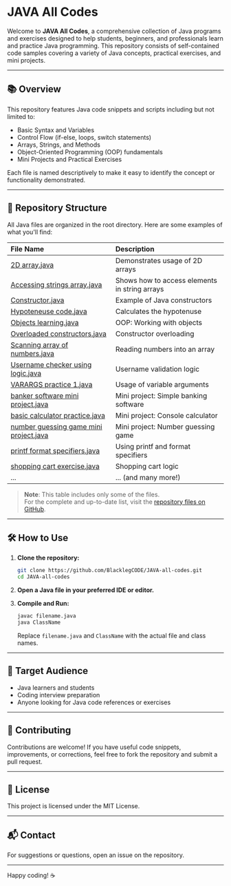 
# JAVA All Codes

Welcome to **JAVA All Codes**, a comprehensive collection of Java programs and exercises designed to help students, beginners, and professionals learn and practice Java programming. This repository consists of self-contained code samples covering a variety of Java concepts, practical exercises, and mini projects.

---

## 📚 Overview

This repository features Java code snippets and scripts including but not limited to:

- Basic Syntax and Variables
- Control Flow (if-else, loops, switch statements)
- Arrays, Strings, and Methods
- Object-Oriented Programming (OOP) fundamentals
- Mini Projects and Practical Exercises

Each file is named descriptively to make it easy to identify the concept or functionality demonstrated.

---

## 📁 Repository Structure

All Java files are organized in the root directory. Here are some examples of what you'll find:

| File Name                                                                                      | Description                               |
| :-------------------------------------------------------------------------------------------- | :---------------------------------------- |
| [2D array.java](2D%20array.java)                                                              | Demonstrates usage of 2D arrays           |
| [Accessing strings array.java](Accessing%20strings%20array.java)                              | Shows how to access elements in string arrays |
| [Constructor.java](Constructor.java)                                                          | Example of Java constructors              |
| [Hypoteneuse code.java](Hypoteneuse%20code.java)                                              | Calculates the hypotenuse                 |
| [Objects learning.java](Objects%20learning.java)                                              | OOP: Working with objects                 |
| [Overloaded constructors.java](Overloaded%20constructors.java)                                | Constructor overloading                   |
| [Scanning array of numbers.java](Scanning%20array%20of%20numbers.java)                        | Reading numbers into an array             |
| [Username checker using logic.java](Username%20checker%20using%20logic.java)                  | Username validation logic                 |
| [VARARGS practice 1.java](VARARGS%20practice%201.java)                                        | Usage of variable arguments               |
| [banker software mini project.java](banker%20software%20mini%20project.java)                  | Mini project: Simple banking software     |
| [basic calculator practice.java](basic%20calculator%20practice.java)                          | Mini project: Console calculator          |
| [number guessing game mini project.java](number%20guessing%20game%20mini%20project.java)      | Mini project: Number guessing game        |
| [printf format specifiers.java](printf%20format%20specifiers.java)                            | Using printf and format specifiers        |
| [shopping cart exercise.java](shopping%20cart%20exercise.java)                                | Shopping cart logic                       |
| ...                                                                                           | ... (and many more!)                      |

> **Note**: This table includes only some of the files.  
> For the complete and up-to-date list, visit the [repository files on GitHub](https://github.com/BlacklegCODE/JAVA-all-codes/tree/main).

---

## 🛠️ How to Use

1. **Clone the repository:**
    ```bash
    git clone https://github.com/BlacklegCODE/JAVA-all-codes.git
    cd JAVA-all-codes
    ```

2. **Open a Java file in your preferred IDE or editor.**

3. **Compile and Run:**
    ```bash
    javac filename.java
    java ClassName
    ```
    Replace `filename.java` and `ClassName` with the actual file and class names.

---

## 🎯 Target Audience

- Java learners and students
- Coding interview preparation
- Anyone looking for Java code references or exercises

---

## 🤝 Contributing

Contributions are welcome! If you have useful code snippets, improvements, or corrections, feel free to fork the repository and submit a pull request.

---

## 📝 License

This project is licensed under the MIT License.

---

## 📬 Contact

For suggestions or questions, open an issue on the repository.

---

Happy coding! ☕

